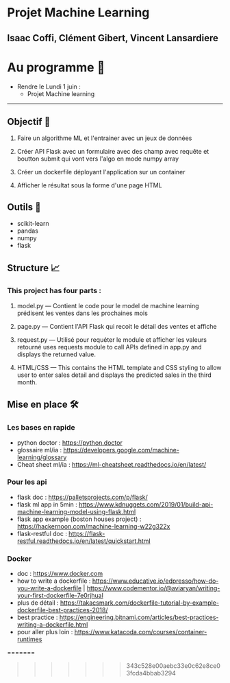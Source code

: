 # Projet Machine Learning
## Isaac Coffi, Clément Gibert, Vincent Lansardiere


# Au programme 🤖

* Rendre le Lundi 1 juin :
	* Projet Machine learning 

  
_______________

## Objectif 🏁

1. Faire un algorithme ML et l'entrainer avec un jeux de données

2. Créer API Flask avec un formulaire avec des champ avec requête et boutton submit qui vont vers l'algo en mode numpy array

3. Créer un dockerfile déployant l'application sur un container

4. Afficher le résultat sous la forme d'une page HTML

## Outils 🔨
* scikit-learn
* pandas
* numpy
* flask

## Structure 📈
### This project has four parts :

1. model.py — Contient le code pour le model de machine learning prédisent les ventes dans les prochaines mois 

2. page.py — Contient l'API Flask qui recoit le détail des ventes et affiche

3. request.py — Utilisé pour requéter le module et afficher les valeurs retourné uses requests module to call APIs defined in app.py and displays the returned value.

4. HTML/CSS — This contains the HTML template and CSS styling to allow user to enter sales detail and displays the predicted sales in the third month.



## Mise en place 🛠️



### Les bases en rapide
- python doctor : https://python.doctor
- glossaire ml/ia : https://developers.google.com/machine-learning/glossary 
- Cheat sheet ml/ia : https://ml-cheatsheet.readthedocs.io/en/latest/


### Pour les api 
- flask doc : https://palletsprojects.com/p/flask/
- flask ml app in 5min : https://www.kdnuggets.com/2019/01/build-api-machine-learning-model-using-flask.html 
- flask app example (boston houses project) : https://hackernoon.com/machine-learning-w22g322x 
- flask-restful doc : https://flask-restful.readthedocs.io/en/latest/quickstart.html


### Docker 
- doc : https://www.docker.com
- how to write a dockerfile : https://www.educative.io/edpresso/how-do-you-write-a-dockerfile | https://www.codementor.io/@aviaryan/writing-your-first-dockerfile-7e0rjhual 
- plus de détail : https://takacsmark.com/dockerfile-tutorial-by-example-dockerfile-best-practices-2018/ 
- best practice : https://engineering.bitnami.com/articles/best-practices-writing-a-dockerfile.html 
- pour aller plus loin : https://www.katacoda.com/courses/container-runtimes 
<!--stackedit_data:
eyJoaXN0b3J5IjpbLTE0MzMzMzk3MDZdfQ==
-->
=======
>>>>>>> 343c528e00aebc33e0c62e8ce03fcda4bbab3294
